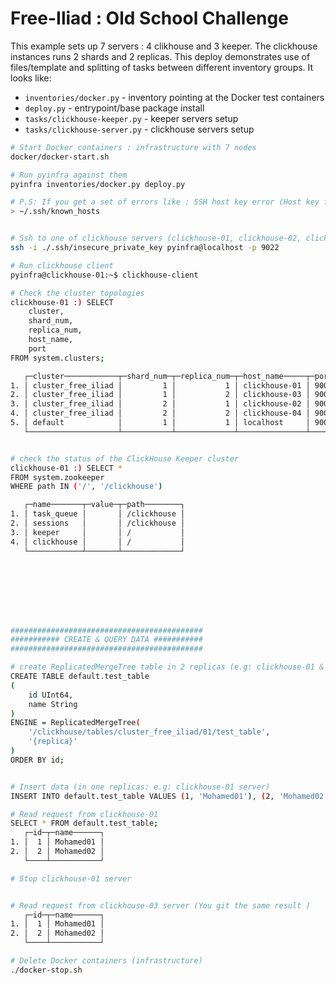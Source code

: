 # Free-Iliad : Old School Challenge

This example sets up 7 servers : 4 clikhouse and 3 keeper. The clickhouse instances runs 2 shards and 2 replicas. This deploy demonstrates use of files/template and splitting of tasks between different inventory groups. It looks like:

+ `inventories/docker.py` - inventory pointing at the Docker test containers
+ `deploy.py` - entrypoint/base package install
+ `tasks/clickhouse-keeper.py` - keeper servers setup
+ `tasks/clickhouse-server.py` - clickhouse servers setup

```sh
# Start Docker containers : infrastructure with 7 nodes
docker/docker-start.sh

# Run pyinfra against them 
pyinfra inventories/docker.py deploy.py

# P.S: If you get a set of errors like : SSH host key error (Host key for localhost does not match.) :
> ~/.ssh/known_hosts


# Ssh to one of clickhouse servers (clickhouse-01, clickhouse-02, clickhouse-03 or clickhouse-04)
ssh -i ./.ssh/insecure_private_key pyinfra@localhost -p 9022 

# Run clickhouse client 
pyinfra@clickhouse-01:~$ clickhouse-client

# Check the cluster topologies
clickhouse-01 :) SELECT 
    cluster,
    shard_num,
    replica_num,
    host_name,
    port
FROM system.clusters;

   ┌─cluster────────────┬─shard_num─┬─replica_num─┬─host_name─────┬─port─┐
1. │ cluster_free_iliad │         1 │           1 │ clickhouse-01 │ 9000 │
2. │ cluster_free_iliad │         1 │           2 │ clickhouse-03 │ 9000 │
3. │ cluster_free_iliad │         2 │           1 │ clickhouse-02 │ 9000 │
4. │ cluster_free_iliad │         2 │           2 │ clickhouse-04 │ 9000 │
5. │ default            │         1 │           1 │ localhost     │ 9000 │
   └────────────────────┴───────────┴─────────────┴───────────────┴──────┘


# check the status of the ClickHouse Keeper cluster
clickhouse-01 :) SELECT *
FROM system.zookeeper
WHERE path IN ('/', '/clickhouse')

   ┌─name───────┬─value─┬─path────────┐
1. │ task_queue │       │ /clickhouse │
2. │ sessions   │       │ /clickhouse │
3. │ keeper     │       │ /           │
4. │ clickhouse │       │ /           │
   └────────────┴───────┴─────────────┘








###########################################
########### CREATE & QUERY DATA ########### 
###########################################

# create ReplicatedMergeTree table in 2 replicas (e.g: clickhouse-01 & clickhouse-03 OR clickhouse-02 & clickhouse-04 )
CREATE TABLE default.test_table
(
    id UInt64,
    name String
)
ENGINE = ReplicatedMergeTree(
    '/clickhouse/tables/cluster_free_iliad/01/test_table',  
    '{replica}' 
)
ORDER BY id; 


# Insert data (in one replicas: e.g: clickhouse-01 server)
INSERT INTO default.test_table VALUES (1, 'Mohamed01'), (2, 'Mohamed02');

# Read request from clickhouse-01
SELECT * FROM default.test_table;
   ┌─id─┬─name──────┐
1. │  1 │ Mohamed01 │
2. │  2 │ Mohamed02 │
   └────┴───────────┘

# Stop clickhouse-01 server


# Read request from clickhouse-03 server (You git the same result )
   ┌─id─┬─name──────┐
1. │  1 │ Mohamed01 │
2. │  2 │ Mohamed02 │
   └────┴───────────┘

# Delete Docker containers (infrastructure)
./docker-stop.sh
```

